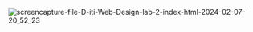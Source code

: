 ![screencapture-file-D-iti-Web-Design-lab-2-index-html-2024-02-07-20_52_23](https://github.com/islamel-sayed96/TRAFAGLAR-/assets/85123480/df3cd487-b0f5-4479-8888-0c4fe8bb9830)
